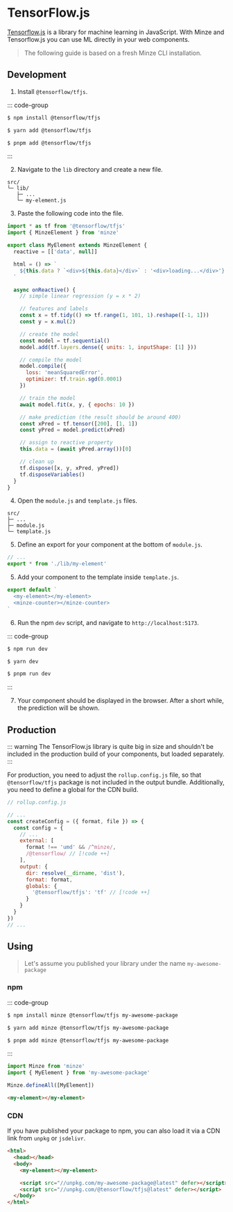 # TensorFlow.js

[Tensorflow.js](https://www.tensorflow.org/js) is a library for machine learning in JavaScript. With Minze and Tensorflow.js you can use ML directly in your web components.

> The following guide is based on a fresh Minze CLI installation.

## Development

1. Install `@tensorflow/tfjs`.

::: code-group

```bash [npm]
$ npm install @tensorflow/tfjs
```

```bash [yarn]
$ yarn add @tensorflow/tfjs
```

```bash [pnpm]
$ pnpm add @tensorflow/tfjs
```

:::

2. Navigate to the `lib` directory and create a new file.

```
src/
└─ lib/
   ├─ ...
   └─ my-element.js
```

3. Paste the following code into the file.

```js
import * as tf from '@tensorflow/tfjs'
import { MinzeElement } from 'minze'

export class MyElement extends MinzeElement {
  reactive = [['data', null]]

  html = () => `
    ${this.data ? `<div>${this.data}</div>` : '<div>loading...</div>'}
  `

  async onReactive() {
    // simple linear regression (y = x * 2)

    // features and labels
    const x = tf.tidy(() => tf.range(1, 101, 1).reshape([-1, 1]))
    const y = x.mul(2)

    // create the model
    const model = tf.sequential()
    model.add(tf.layers.dense({ units: 1, inputShape: [1] }))

    // compile the model
    model.compile({
      loss: 'meanSquaredError',
      optimizer: tf.train.sgd(0.0001)
    })

    // train the model
    await model.fit(x, y, { epochs: 10 })

    // make prediction (the result should be around 400)
    const xPred = tf.tensor([200], [1, 1])
    const yPred = model.predict(xPred)

    // assign to reactive property
    this.data = (await yPred.array())[0]

    // clean up
    tf.dispose([x, y, xPred, yPred])
    tf.disposeVariables()
  }
}
```

4. Open the `module.js` and `template.js` files.

```
src/
├─ ...
├─ module.js
└─ template.js
```

5. Define an export for your component at the bottom of `module.js`.

```js
// ...
export * from './lib/my-element'
```

5. Add your component to the template inside `template.js`.

```js
export default `
  <my-element></my-element>
  <minze-counter></minze-counter>
`
```

6. Run the npm `dev` script, and navigate to `http://localhost:5173`.

::: code-group

```bash [npm]
$ npm run dev
```

```bash [yarn]
$ yarn dev
```

```bash [pnpm]
$ pnpm run dev
```

:::

7. Your component should be displayed in the browser. After a short while, the prediction will be shown.

## Production

::: warning
The TensorFlow.js library is quite big in size and shouldn't be included in the production build of your components, but loaded separately.
:::

For production, you need to adjust the `rollup.config.js` file, so that `@tensorflow/tfjs` package is not included in the output bundle. Additionally, you need to define a global for the CDN build.

```js
// rollup.config.js

// ...
const createConfig = ({ format, file }) => {
  const config = {
    // ...
    external: [
      format !== 'umd' && /^minze/,
      /@tensorflow/ // [!code ++]
    ],
    output: {
      dir: resolve(__dirname, 'dist'),
      format: format,
      globals: {
        '@tensorflow/tfjs': 'tf' // [!code ++]
      }
    }
  }
})
// ...
```

## Using

> Let's assume you published your library under the name `my-awesome-package`

### npm

::: code-group

```bash [npm]
$ npm install minze @tensorflow/tfjs my-awesome-package
```

```bash [yarn]
$ yarn add minze @tensorflow/tfjs my-awesome-package
```

```bash [pnpm]
$ pnpm add minze @tensorflow/tfjs my-awesome-package
```

:::

```js
import Minze from 'minze'
import { MyElement } from 'my-awesome-package'

Minze.defineAll([MyElement])
```

```html
<my-element></my-element>
```

### CDN

If you have published your package to npm, you can also load it via a CDN link from `unpkg` or `jsdelivr`.

```html
<html>
  <head></head>
  <body>
    <my-element></my-element>

    <script src="//unpkg.com/my-awesome-package@latest" defer></script>
    <script src="//unpkg.com/@tensorflow/tfjs@latest" defer></script>
  </body>
</html>
```
